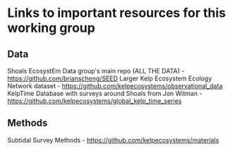 # Links to important resources for this working group  
  
## Data

Shoals EcosystEm Data group's main repo (ALL THE DATA) - https://github.com/brianscheng/SEED 
Larger Kelp Ecosystem Ecology Network dataset - https://github.com/kelpecosystems/observational_data  
KelpTime Database with surveys around Shoals from Jon Witman - https://github.com/kelpecosystems/global_kelp_time_series  
  
## Methods
  
Subtidal Survey Methods - https://github.com/kelpecosystems/materials  
